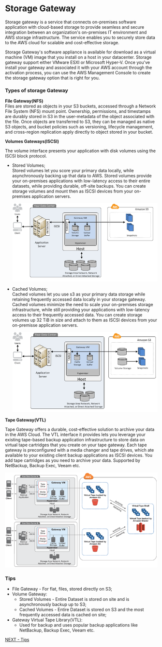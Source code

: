 # Storage Gateway  

Storage gateway is a service that connects on-premises software application with cloud-based storage to provide seamless and secure integration between an organization's on-premises IT environment  and AWS storage infrastructure. The service enables you to securely store data to the AWS cloud for scalable and cost-effective storage.  

Storage Gateway's software appliance is available for download as a virtual machine (VM) image that you install on a host in your datacenter. Storage gateway support either VMware ESXI or Microsoft Hyper-V. Once you've install your gateway and associated it with your AWS account through the activation process, you can use the AWS Management Console to create the storage gateway option that is right for you.  


### Types of storage Gateway  

**File Gateway(NFS)**  
Files are stored  as objects in your S3 buckets, accessed through a Network File System (NFS) mount point. Ownership, permissions, and timestamps are durably stored in S3 in the user-metadata of the object associated with the file. Once objects are transferred to S3, they can be managed as native S3 objects, and bucket policies such as versioning, lifecycle management, and cross-region replication apply directly to object stored in your bucket.   

**Volumes Gateways(ISCSI)**  

The volume interface presents your application with disk volumes using the ISCSI block protocol.  

* Stored Volumes;  
  Stored volumes let you score your primary data locally, while asynchronously backing up that data to AWS. Stored volumes provide your on-premises applications with low-latency access to their entire datasets, while providing durable, off-site backups. You can create storage volumes and mount then as ISCSI devices from your on-premises application servers.  

  ![STORED](/imgs/aws-storage-gateway-stored-diagram.png)

* Cached Volumes;  
  Cached volumes let you use s3 as your primary data storage while retaining frequently accessed data locally in your storage gateway. Cached volumes minimize the need to scale your on-premises storage infrastructure, while still providing your applications with low-latency access to their frequently accessed data. You can create storage volumes up 32 TiB in size and attach to them as ISCSI devices from your on-premisse application servers.  

  ![CACHED](/imgs/aws-storage-gateway-cached-diagram.png)

**Tape Gateway(VTL)**  

Tape Gateway offers a durable, cost-effective solution to archive your data in the AWS Cloud.  The VTL interface it provides lets you leverage your existing tape-based backup application infrastructure to store data on virtual tape cartridges that you create on your  tape gateway. Each tape gateway is preconfigured with  a media changer and tape drives, which ate available to your existing client backup applications as ISCSI devices. You add tape cartridges as you need to archive your data. Supported by NetBackup, Backup Exec, Veeam etc.  

![VTL](/imgs/Gateway-VTL-Architecture2-diagram.png)  

### Tips  

* File Gateway - For flat, files, stored directly on S3;  
* Volume Gateway:  
  * Stored Volumes - Entire Dataset is stored on site and is asynchronously backup up to S3;  
  * Cached Volumes - Entire Dataset is stored on S3 and the most frequently accessed data is cached on site;  
* Gateway Virtual Tape Library(VTL):  
  * Used for backup and uses popular backup applications like NetBackup, Backup Exec, Veeam etc.  

[NEXT - Tips](tips.md)  

